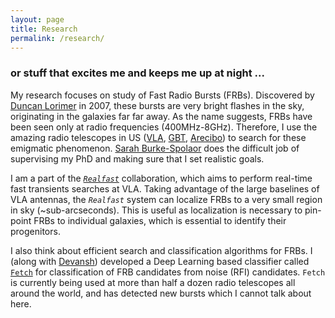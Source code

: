 ```yaml
---
layout: page
title: Research
permalink: /research/
---
```


### or stuff that excites me and keeps me up at night ... 

My research focuses on study of Fast Radio Bursts (FRBs). Discovered by [Duncan Lorimer](https://physics.wvu.edu/faculty-and-staff/faculty/duncan-lorimer) in 2007, these bursts are very bright flashes in the sky, originating in the galaxies far far away. As the name suggests, FRBs have been seen only at radio frequencies (400MHz-8GHz). Therefore, I use the amazing radio telescopes in US ([VLA](http://www.vla.nrao.edu/), [GBT](https://greenbankobservatory.org/science/telescopes/gbt/), [Arecibo](https://www.naic.edu/ao/new-landing)) to search for these emigmatic phenomenon. [Sarah Burke-Spolaor](https://sarahspolaor.faculty.wvu.edu/) does the difficult job of supervising my PhD and making sure that I set realistic goals. 

I am a part of the [*`Realfast`*](http://realfast.io/) collaboration, which aims to perform real-time fast transients searches at VLA. Taking advantage of the large baselines of VLA antennas, the *`Realfast`* system can localize FRBs to a very small region in sky (~sub-arcseconds). This is useful as localization is necessary to pin-point FRBs to individual galaxies, which is essential to identify their progenitors.

I also think about efficient search and classification algorithms for FRBs. I (along with [Devansh](https://www.linkedin.com/in/devanshkv)) developed a Deep Learning based classifier called [`Fetch`](https://github.com/devanshkv/fetch) for classification of FRB candidates from noise (RFI) candidates. `Fetch` is currently being used at more than half a dozen radio telescopes all around the world, and has detected new bursts which I cannot talk about here. 




 
 



